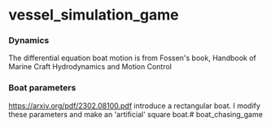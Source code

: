 # vessel_simulation_game

### Dynamics 
The differential equation boat motion is from Fossen's book, Handbook of Marine Craft Hydrodynamics and Motion Control

### Boat parameters
https://arxiv.org/pdf/2302.08100.pdf introduce a rectangular boat. I modify these parameters and make an 'artificial' square boat.# boat_chasing_game
